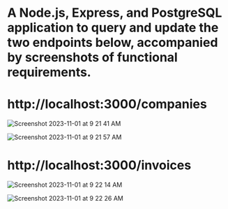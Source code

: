 # A Node.js, Express, and PostgreSQL application to query and update the two endpoints below, accompanied by screenshots of functional requirements.

# http://localhost:3000/companies

![Screenshot 2023-11-01 at 9 21 41 AM](https://github.com/jesus-vc/postgresql-express-app/assets/52462476/053cce58-3687-42ff-b106-c35ec72036b5)

![Screenshot 2023-11-01 at 9 21 57 AM](https://github.com/jesus-vc/postgresql-express-app/assets/52462476/00864611-4e4a-44e2-8854-6496861e0cfc)



# http://localhost:3000/invoices

![Screenshot 2023-11-01 at 9 22 14 AM](https://github.com/jesus-vc/postgresql-express-app/assets/52462476/6acc0668-731e-4feb-8ad7-061551da877f)

![Screenshot 2023-11-01 at 9 22 26 AM](https://github.com/jesus-vc/postgresql-express-app/assets/52462476/0f22537b-acef-4e40-9c6c-c66d0923f1dc)
